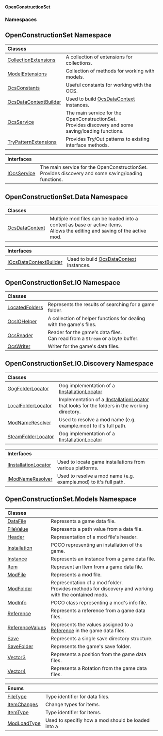 #### [OpenConstructionSet](index.md 'index')
### Namespaces
<a name='OpenConstructionSet'></a>
## OpenConstructionSet Namespace

| Classes | |
| :--- | :--- |
| [CollectionExtensions](FWc82w3EK+Efojdw03oX_w.md 'OpenConstructionSet.CollectionExtensions') | A collection of extensions for collections.<br/> |
| [ModelExtensions](d4l5JwZnO8DdkML7qnh_1g.md 'OpenConstructionSet.ModelExtensions') | Collection of methods for working with models.<br/> |
| [OcsConstants](O2L+5TDEXLJlnEZi6p3X+A.md 'OpenConstructionSet.OcsConstants') | Useful constants for working with the OCS.<br/> |
| [OcsDataContextBuilder](U44ADOjq83qr6ihsRA01VQ.md 'OpenConstructionSet.OcsDataContextBuilder') | Used to build [OcsDataContext](3CnFB+gVLALvXc7mqWGM8Q.md 'OpenConstructionSet.Data.OcsDataContext') instances.<br/> |
| [OcsService](vk7pKCZDraxUCiJOEKS3Rg.md 'OpenConstructionSet.OcsService') | The main service for the OpenConstructionSet.<br/>Provides discovery and some saving/loading functions.<br/> |
| [TryPatternExtensions](8+MvwvK7uGNIiBHKRIh29A.md 'OpenConstructionSet.TryPatternExtensions') | Provides Try/Out patterns to existing interface methods.<br/> |

| Interfaces | |
| :--- | :--- |
| [IOcsService](pMeR1KBG0zWkoR01rh3e5A.md 'OpenConstructionSet.IOcsService') | The main service for the OpenConstructionSet.<br/>Provides discovery and some saving/loading functions.<br/> |
  
<a name='OpenConstructionSet_Data'></a>
## OpenConstructionSet.Data Namespace

| Classes | |
| :--- | :--- |
| [OcsDataContext](3CnFB+gVLALvXc7mqWGM8Q.md 'OpenConstructionSet.Data.OcsDataContext') | Multiple mod files can be loaded into a context as base or active items.<br/>Allows the editing and saving of the active mod.<br/> |

| Interfaces | |
| :--- | :--- |
| [IOcsDataContextBuilder](wggJ0NkCl5tSu595OCPJxA.md 'OpenConstructionSet.Data.IOcsDataContextBuilder') | Used to build [OcsDataContext](3CnFB+gVLALvXc7mqWGM8Q.md 'OpenConstructionSet.Data.OcsDataContext') instances.<br/> |
  
<a name='OpenConstructionSet_IO'></a>
## OpenConstructionSet.IO Namespace

| Classes | |
| :--- | :--- |
| [LocatedFolders](jgv6_uiXfDVLa_l1InGCGA.md 'OpenConstructionSet.IO.LocatedFolders') | Represents the results of searching for a game folder.<br/> |
| [OcsIOHelper](JZTSUWDp1bIPbzqkTvZY3Q.md 'OpenConstructionSet.IO.OcsIOHelper') | A collection of helper functions for dealing with the game's files.<br/> |
| [OcsReader](T57tcFO5x0tbza6wZBV1Ww.md 'OpenConstructionSet.IO.OcsReader') | Reader for the game's data files.<br/>Can read from a `Stream` or a byte buffer.<br/> |
| [OcsWriter](ZpKxsyHEFPikx37jMDDXsg.md 'OpenConstructionSet.IO.OcsWriter') | Writer for the game's data files.<br/> |
  
<a name='OpenConstructionSet_IO_Discovery'></a>
## OpenConstructionSet.IO.Discovery Namespace

| Classes | |
| :--- | :--- |
| [GogFolderLocator](5SutPr2lrfLoH95lQlVPRg.md 'OpenConstructionSet.IO.Discovery.GogFolderLocator') | Gog implementation of a [IInstallationLocator](bMvjGP8yI9R4AfcWyvP7gQ.md 'OpenConstructionSet.IO.Discovery.IInstallationLocator') |
| [LocalFolderLocator](rPXbOqKGJHUGKeNPKtAAmA.md 'OpenConstructionSet.IO.Discovery.LocalFolderLocator') | Implementation of a [IInstallationLocator](bMvjGP8yI9R4AfcWyvP7gQ.md 'OpenConstructionSet.IO.Discovery.IInstallationLocator') that looks for the folders in the working directory.<br/> |
| [ModNameResolver](xvEgYqo1OTNhvugSHWg4lg.md 'OpenConstructionSet.IO.Discovery.ModNameResolver') | Used to resolve a mod name (e.g. example.mod) to it's full path.<br/> |
| [SteamFolderLocator](BDvQhQsErjN5ilWJbjNpng.md 'OpenConstructionSet.IO.Discovery.SteamFolderLocator') | Gog implementation of a [IInstallationLocator](bMvjGP8yI9R4AfcWyvP7gQ.md 'OpenConstructionSet.IO.Discovery.IInstallationLocator') |

| Interfaces | |
| :--- | :--- |
| [IInstallationLocator](bMvjGP8yI9R4AfcWyvP7gQ.md 'OpenConstructionSet.IO.Discovery.IInstallationLocator') | Used to locate game installations from various platforms.<br/> |
| [IModNameResolver](ocgulCoOZ5rxutpWQSp2oA.md 'OpenConstructionSet.IO.Discovery.IModNameResolver') | Used to resolve a mod name (e.g. example.mod) to it's full path.<br/> |
  
<a name='OpenConstructionSet_Models'></a>
## OpenConstructionSet.Models Namespace

| Classes | |
| :--- | :--- |
| [DataFile](q_8MggXJ9Yoajs1dvqB03g.md 'OpenConstructionSet.Models.DataFile') | Represents a game data file.<br/> |
| [FileValue](xqcMg7X3TDoX+y5NsSzu9Q.md 'OpenConstructionSet.Models.FileValue') | Represents a path value from a data file.<br/> |
| [Header](bjExWrZuBlRDCiIUljjMrA.md 'OpenConstructionSet.Models.Header') | Representation of a mod file's header.<br/> |
| [Installation](d9dvAYmZXntxn1p8iGWqPw.md 'OpenConstructionSet.Models.Installation') | POCO representing an installation of the game.<br/> |
| [Instance](NhOPiCtebmQnk5Ll2Sv0og.md 'OpenConstructionSet.Models.Instance') | Represents an instance from a game data file.<br/> |
| [Item](Z9pYmp3jhG_PhNCQ0nlOeg.md 'OpenConstructionSet.Models.Item') | Represent an Item from a game data file.<br/> |
| [ModFile](yIT20v2GHuAcdx4EIfntcw.md 'OpenConstructionSet.Models.ModFile') | Represents a mod file.<br/> |
| [ModFolder](0h0FW6YI9iSflrhSD7PySw.md 'OpenConstructionSet.Models.ModFolder') | Representation of a mod folder.<br/>Provides methods for discovery and working with the contained mods.<br/> |
| [ModInfo](h0vCAhsmAC6iWOaLYw25cg.md 'OpenConstructionSet.Models.ModInfo') | POCO class representing a mod's info file.<br/> |
| [Reference](keNdBWwXoST05c_g6wF_4w.md 'OpenConstructionSet.Models.Reference') | Represents a reference from a game data files.<br/> |
| [ReferenceValues](12EeLen8x83ZM11p+0cSKw.md 'OpenConstructionSet.Models.ReferenceValues') | Represents the values assigned to a [Reference](keNdBWwXoST05c_g6wF_4w.md 'OpenConstructionSet.Models.Reference') in the game data files.<br/> |
| [Save](lSeaf7mywqVjOzlI14k6Ow.md 'OpenConstructionSet.Models.Save') | Represents a single save directory structure.<br/> |
| [SaveFolder](V_zortZPS59vW0ZEiqO+Gg.md 'OpenConstructionSet.Models.SaveFolder') | Represents the game's save folder.<br/> |
| [Vector3](KCFzybM8YwCd4Tco51d3aw.md 'OpenConstructionSet.Models.Vector3') | Represents a position from the game data files.<br/> |
| [Vector4](zA17UDSwA7W6ghyYo5XyCQ.md 'OpenConstructionSet.Models.Vector4') | Represents a Rotation from the game data files.<br/> |

| Enums | |
| :--- | :--- |
| [FileType](TujeFsxyMe5rTsbAWARcfA.md 'OpenConstructionSet.Models.FileType') | Type identifier for data files.<br/> |
| [ItemChanges](_oC5WqPLP5mn+3ivU_9TVQ.md 'OpenConstructionSet.Models.ItemChanges') | Change types for items.<br/> |
| [ItemType](QKunUA3okX9+HGcnTOur3g.md 'OpenConstructionSet.Models.ItemType') | Type identifier for Items.<br/> |
| [ModLoadType](A5j7r8wm6GxqIgX_lVyVRQ.md 'OpenConstructionSet.Models.ModLoadType') | Used to specifiy how a mod should be loaded into a  |
  

